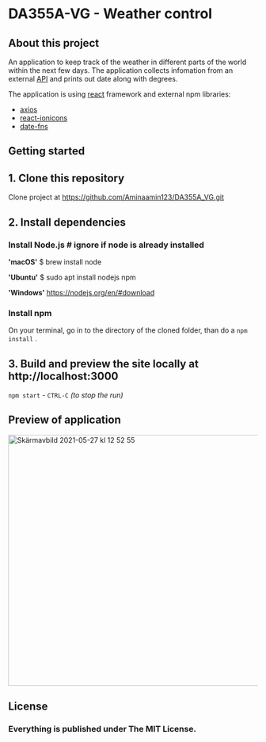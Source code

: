 # DA355A-VG - Weather control
## About this project
An application to keep track of the weather in different parts of the world within the next few days.
The application collects infomation from an external [API](https://github.com/robertoduessmann/weather-api) and prints out date along with degrees.

The application is using [react](https://reactjs.org/) framework and external npm libraries:
* [axios](https://www.npmjs.com/package/axios)
* [react-ionicons](https://www.npmjs.com/package/react-ionicons)
* [date-fns](https://www.npmjs.com/package/date-fns)

## Getting started

## 1. Clone this repository
Clone project at https://github.com/Aminaamin123/DA355A_VG.git

## 2. Install dependencies
### Install Node.js  # ignore if node is already installed
**'macOS'** $ brew install node

**'Ubuntu'** $ sudo apt install nodejs npm

**'Windows'** https://nodejs.org/en/#download

### Install npm
On your terminal, go in to the directory of the cloned folder, than do a `npm install` .

## 3. Build and preview the site locally at http://localhost:3000
`npm start`   -    `CTRL-C` *(to stop the run)*

## Preview of application
<img width="507" alt="Skärmavbild 2021-05-27 kl  12 52 55" src="https://user-images.githubusercontent.com/62305546/119814510-c31cc780-beea-11eb-9df4-5a735676d534.png">

## License
### Everything is published under The MIT License.




